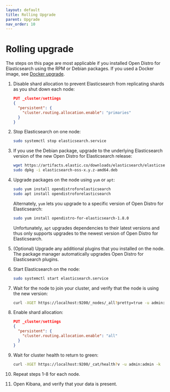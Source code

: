 ```yaml
---
layout: default
title: Rolling Upgrade
parent: Upgrade
nav_order: 10
---
```


# Rolling upgrade

The steps on this page are most applicable if you installed Open Distro for Elasticsearch using the RPM or Debian packages. If you used a Docker image, see [Docker upgrade](../docker/).

1. Disable shard allocation to prevent Elasticsearch from replicating shards as you shut down each node:

   ```json
   PUT _cluster/settings
   {
     "persistent": {
       "cluster.routing.allocation.enable": "primaries"
     }
   }
   ```

1. Stop Elasticsearch on one node:

   ```bash
   sudo systemctl stop elasticsearch.service
   ```

1. If you use the Debian package, upgrade to the underlying Elasticsearch version of the new Open Distro for Elasticsearch release:

   ```bash
   wget https://artifacts.elastic.co/downloads/elasticsearch/elasticsearch-oss-x.y.z-amd64.deb
   sudo dpkg -i elasticsearch-oss-x.y.z-amd64.deb
   ```

1. Upgrade packages on the node using `yum` or `apt`:

   ```bash
   sudo yum install opendistroforelasticsearch
   sudo apt install opendistroforelasticsearch
   ```

   Alternately, `yum` lets you upgrade to a specific version of Open Distro for Elasticsearch:

   ```bash
   sudo yum install opendistro-for-elasticsearch-1.8.0
   ```

   Unfortunately, `apt` upgrades dependencies to their latest versions and thus only supports upgrades to the newest version of Open Distro for Elasticsearch.

1. (Optional) Upgrade any additional plugins that you installed on the node. The package manager automatically upgrades Open Distro for Elasticsearch plugins.

1. Start Elasticsearch on the node:

   ```bash
   sudo systemctl start elasticsearch.service
   ```

1. Wait for the node to join your cluster, and verify that the node is using the new version:

   ```bash
   curl -XGET https://localhost:9200/_nodes/_all?pretty=true -u admin:admin -k
   ```

1. Enable shard allocation:

   ```json
   PUT _cluster/settings
   {
     "persistent": {
       "cluster.routing.allocation.enable": "all"
     }
   }
   ```

1. Wait for cluster health to return to green:

   ```bash
   curl -XGET https://localhost:9200/_cat/health?v -u admin:admin -k
   ```

1. Repeat steps 1-8 for each node.

1. Open Kibana, and verify that your data is present.
